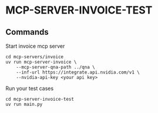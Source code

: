 # MCP-SERVER-INVOICE-TEST

## Commands

Start invoice mcp server

```
cd mcp-servers/invoice
uv run mcp-server-invoice \
    --mcp-server-qna-path ../qna \
    --inf-url https://integrate.api.nvidia.com/v1 \
    --nvidia-api-key <your api key>
```

Run your test cases

```
cd mcp-server-invoice-test
uv run main.py
```
